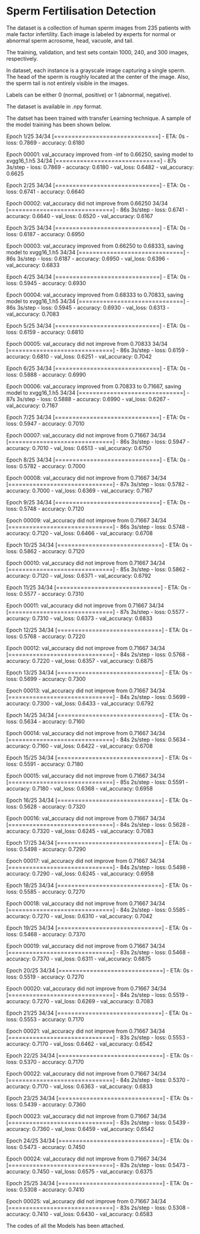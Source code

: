 # Sperm Fertilisation Detection

The dataset is a collection of human sperm images from 235 patients with male factor infertility. Each image is labeled by experts for normal or abnormal sperm acrosome, head, vacuole, and tail.

The training, validation, and test sets contain 1000, 240, and 300 images, respectively.


In dataset, each instance is a grayscale image capturing a single sperm. The head of the sperm is roughly located at the center of the image. Also, the sperm tail is not entirely visible in the images.

Labels can be either 0 (normal, positive) or 1 (abnormal, negative).

The dataset is available in .npy format.

The datset has been trained with transfer Learning technique. A sample of the model training has been shown below.

Epoch 1/25
34/34 [==============================] - ETA: 0s - loss: 0.7869 - accuracy: 0.6180

Epoch 00001: val_accuracy improved from -inf to 0.66250, saving model to xvgg16_1.h5
34/34 [==============================] - 87s 3s/step - loss: 0.7869 - accuracy: 0.6180 - val_loss: 0.6482 - val_accuracy: 0.6625


Epoch 2/25
34/34 [==============================] - ETA: 0s - loss: 0.6741 - accuracy: 0.6640

Epoch 00002: val_accuracy did not improve from 0.66250
34/34 [==============================] - 86s 3s/step - loss: 0.6741 - accuracy: 0.6640 - val_loss: 0.6520 - val_accuracy: 0.6167

Epoch 3/25
34/34 [==============================] - ETA: 0s - loss: 0.6187 - accuracy: 0.6950

Epoch 00003: val_accuracy improved from 0.66250 to 0.68333, saving model to xvgg16_1.h5
34/34 [==============================] - 86s 3s/step - loss: 0.6187 - accuracy: 0.6950 - val_loss: 0.6396 - val_accuracy: 0.6833

Epoch 4/25
34/34 [==============================] - ETA: 0s - loss: 0.5945 - accuracy: 0.6930

Epoch 00004: val_accuracy improved from 0.68333 to 0.70833, saving model to xvgg16_1.h5
34/34 [==============================] - 86s 3s/step - loss: 0.5945 - accuracy: 0.6930 - val_loss: 0.6313 - val_accuracy: 0.7083

Epoch 5/25
34/34 [==============================] - ETA: 0s - loss: 0.6159 - accuracy: 0.6810

Epoch 00005: val_accuracy did not improve from 0.70833
34/34 [==============================] - 86s 3s/step - loss: 0.6159 - accuracy: 0.6810 - val_loss: 0.6251 - val_accuracy: 0.7042

Epoch 6/25
34/34 [==============================] - ETA: 0s - loss: 0.5888 - accuracy: 0.6990

Epoch 00006: val_accuracy improved from 0.70833 to 0.71667, saving model to xvgg16_1.h5
34/34 [==============================] - 87s 3s/step - loss: 0.5888 - accuracy: 0.6990 - val_loss: 0.6267 - val_accuracy: 0.7167

Epoch 7/25
34/34 [==============================] - ETA: 0s - loss: 0.5947 - accuracy: 0.7010

Epoch 00007: val_accuracy did not improve from 0.71667
34/34 [==============================] - 86s 3s/step - loss: 0.5947 - accuracy: 0.7010 - val_loss: 0.6513 - val_accuracy: 0.6750

Epoch 8/25
34/34 [==============================] - ETA: 0s - loss: 0.5782 - accuracy: 0.7000

Epoch 00008: val_accuracy did not improve from 0.71667
34/34 [==============================] - 87s 3s/step - loss: 0.5782 - accuracy: 0.7000 - val_loss: 0.6369 - val_accuracy: 0.7167

Epoch 9/25
34/34 [==============================] - ETA: 0s - loss: 0.5748 - accuracy: 0.7120

Epoch 00009: val_accuracy did not improve from 0.71667
34/34 [==============================] - 86s 3s/step - loss: 0.5748 - accuracy: 0.7120 - val_loss: 0.6466 - val_accuracy: 0.6708

Epoch 10/25
34/34 [==============================] - ETA: 0s - loss: 0.5862 - accuracy: 0.7120

Epoch 00010: val_accuracy did not improve from 0.71667
34/34 [==============================] - 85s 3s/step - loss: 0.5862 - accuracy: 0.7120 - val_loss: 0.6371 - val_accuracy: 0.6792

Epoch 11/25
34/34 [==============================] - ETA: 0s - loss: 0.5577 - accuracy: 0.7310

Epoch 00011: val_accuracy did not improve from 0.71667
34/34 [==============================] - 87s 3s/step - loss: 0.5577 - accuracy: 0.7310 - val_loss: 0.6373 - val_accuracy: 0.6833

Epoch 12/25
34/34 [==============================] - ETA: 0s - loss: 0.5768 - accuracy: 0.7220

Epoch 00012: val_accuracy did not improve from 0.71667
34/34 [==============================] - 84s 2s/step - loss: 0.5768 - accuracy: 0.7220 - val_loss: 0.6357 - val_accuracy: 0.6875

Epoch 13/25
34/34 [==============================] - ETA: 0s - loss: 0.5699 - accuracy: 0.7300

Epoch 00013: val_accuracy did not improve from 0.71667
34/34 [==============================] - 84s 2s/step - loss: 0.5699 - accuracy: 0.7300 - val_loss: 0.6433 - val_accuracy: 0.6792

Epoch 14/25
34/34 [==============================] - ETA: 0s - loss: 0.5634 - accuracy: 0.7160

Epoch 00014: val_accuracy did not improve from 0.71667
34/34 [==============================] - 84s 2s/step - loss: 0.5634 - accuracy: 0.7160 - val_loss: 0.6422 - val_accuracy: 0.6708

Epoch 15/25
34/34 [==============================] - ETA: 0s - loss: 0.5591 - accuracy: 0.7180

Epoch 00015: val_accuracy did not improve from 0.71667
34/34 [==============================] - 85s 2s/step - loss: 0.5591 - accuracy: 0.7180 - val_loss: 0.6368 - val_accuracy: 0.6958

Epoch 16/25
34/34 [==============================] - ETA: 0s - loss: 0.5628 - accuracy: 0.7320

Epoch 00016: val_accuracy did not improve from 0.71667
34/34 [==============================] - 84s 2s/step - loss: 0.5628 - accuracy: 0.7320 - val_loss: 0.6245 - val_accuracy: 0.7083

Epoch 17/25
34/34 [==============================] - ETA: 0s - loss: 0.5498 - accuracy: 0.7290

Epoch 00017: val_accuracy did not improve from 0.71667
34/34 [==============================] - 84s 2s/step - loss: 0.5498 - accuracy: 0.7290 - val_loss: 0.6245 - val_accuracy: 0.6958

Epoch 18/25
34/34 [==============================] - ETA: 0s - loss: 0.5585 - accuracy: 0.7270

Epoch 00018: val_accuracy did not improve from 0.71667
34/34 [==============================] - 84s 2s/step - loss: 0.5585 - accuracy: 0.7270 - val_loss: 0.6310 - val_accuracy: 0.7042

Epoch 19/25
34/34 [==============================] - ETA: 0s - loss: 0.5468 - accuracy: 0.7370

Epoch 00019: val_accuracy did not improve from 0.71667
34/34 [==============================] - 83s 2s/step - loss: 0.5468 - accuracy: 0.7370 - val_loss: 0.6311 - val_accuracy: 0.6875

Epoch 20/25
34/34 [==============================] - ETA: 0s - loss: 0.5519 - accuracy: 0.7270

Epoch 00020: val_accuracy did not improve from 0.71667
34/34 [==============================] - 84s 2s/step - loss: 0.5519 - accuracy: 0.7270 - val_loss: 0.6269 - val_accuracy: 0.7083

Epoch 21/25
34/34 [==============================] - ETA: 0s - loss: 0.5553 - accuracy: 0.7170

Epoch 00021: val_accuracy did not improve from 0.71667
34/34 [==============================] - 83s 2s/step - loss: 0.5553 - accuracy: 0.7170 - val_loss: 0.6462 - val_accuracy: 0.6542

Epoch 22/25
34/34 [==============================] - ETA: 0s - loss: 0.5370 - accuracy: 0.7170

Epoch 00022: val_accuracy did not improve from 0.71667
34/34 [==============================] - 84s 2s/step - loss: 0.5370 - accuracy: 0.7170 - val_loss: 0.6363 - val_accuracy: 0.6833

Epoch 23/25
34/34 [==============================] - ETA: 0s - loss: 0.5439 - accuracy: 0.7360

Epoch 00023: val_accuracy did not improve from 0.71667
34/34 [==============================] - 83s 2s/step - loss: 0.5439 - accuracy: 0.7360 - val_loss: 0.6459 - val_accuracy: 0.6542

Epoch 24/25
34/34 [==============================] - ETA: 0s - loss: 0.5473 - accuracy: 0.7450

Epoch 00024: val_accuracy did not improve from 0.71667
34/34 [==============================] - 83s 2s/step - loss: 0.5473 - accuracy: 0.7450 - val_loss: 0.6575 - val_accuracy: 0.6375

Epoch 25/25
34/34 [==============================] - ETA: 0s - loss: 0.5308 - accuracy: 0.7410

Epoch 00025: val_accuracy did not improve from 0.71667
34/34 [==============================] - 83s 2s/step - loss: 0.5308 - accuracy: 0.7410 - val_loss: 0.6430 - val_accuracy: 0.6583

The codes of all the Models has been attached.
